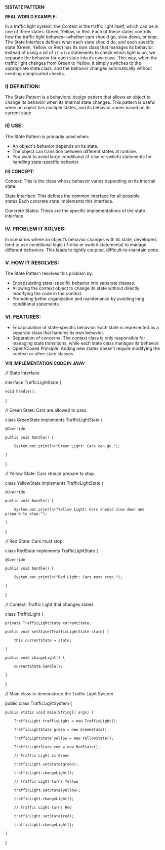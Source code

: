 **5)STATE PATTERN:**

**REAL WORLD EXAMPLE:**

In a traffic light system, the Context is the traffic light itself, which can be in one of three states: Green, Yellow, or Red. Each of these states controls how the traffic light behaves—whether cars should go, slow down, or stop. The State Interface defines what each state should do, and each specific state (Green, Yellow, or Red) has its own class that manages its behavior. Instead of using a lot of `if-else` statements to check which light is on, we separate the behavior for each state into its own class. This way, when the traffic light changes from Green to Yellow, it simply switches to the appropriate state class, and the behavior changes automatically without needing complicated checks.


### **I) DEFINITION:**

The State Pattern is a behavioral design pattern that allows an object to change its behavior when its internal state changes. This pattern is useful when an object has multiple states, and its behavior varies based on its current state


### **II) USE:**

The State Pattern is primarily used when:



* An object's behavior depends on its state.
* The object can transition between different states at runtime.
* You want to avoid large conditional (if-else or switch) statements for handling state-specific behavior.

**III) CONCEPT:**

Context: This is the class whose behavior varies depending on its internal state.

State Interface: This defines the common interface for all possible states,Each concrete state implements this interface.

Concrete States: These are the specific implementations of the state interface.


### **IV. PROBLEM IT SOLVES:**

In scenarios where an object’s behavior changes with its state, developers tend to use conditional logic (if-else or switch statements) to manage different behaviors. This leads to tightly coupled, difficult-to-maintain code.


### **V. HOW IT RESOLVES:**

The State Pattern resolves this problem by:



* Encapsulating state-specific behavior into separate classes.
* Allowing the context object to change its state without directly modifying the code in the context.
* Promoting better organization and maintenance by avoiding long conditional statements.


### **VI. FEATURES:**



* Encapsulation of state-specific behavior: Each state is represented as a separate class that handles its own behavior.
* Separation of concerns: The context class is only responsible for managing state transitions, while each state class manages its behavior.
* Open/Closed Principle: Adding new states doesn’t require modifying the context or other state classes.

**VII) IMPLEMENTATION CODE IN JAVA:**

// State Interface

interface TrafficLightState {

    void handle();

}

// Green State: Cars are allowed to pass.

class GreenState implements TrafficLightState {

    @Override

    public void handle() {

        System.out.println("Green Light: Cars can go.");

    }

}

// Yellow State: Cars should prepare to stop.

class YellowState implements TrafficLightState {

    @Override

    public void handle() {

        System.out.println("Yellow Light: Cars should slow down and prepare to stop.");

    }

}

// Red State: Cars must stop.

class RedState implements TrafficLightState {

    @Override

    public void handle() {

        System.out.println("Red Light: Cars must stop.");

    }

}

// Context: Traffic Light that changes states

class TrafficLight {

    private TrafficLightState currentState;

    public void setState(TrafficLightState state) {

        this.currentState = state;

    }

    public void changeLight() {

        currentState.handle();

    }

}

// Main class to demonstrate the Traffic Light System

public class TrafficLightSystem {

    public static void main(String[] args) {

        TrafficLight trafficLight = new TrafficLight();

        TrafficLightState green = new GreenState();

        TrafficLightState yellow = new YellowState();

        TrafficLightState red = new RedState();

        // Traffic Light is Green

        trafficLight.setState(green);

        trafficLight.changeLight();

        // Traffic Light turns Yellow

        trafficLight.setState(yellow);

        trafficLight.changeLight();

        // Traffic Light turns Red

        trafficLight.setState(red);

        trafficLight.changeLight();

    }

}